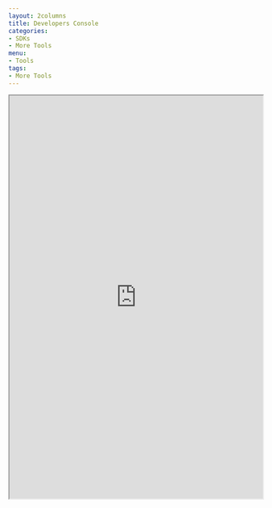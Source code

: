 ```yaml
---
layout: 2columns
title: Developers Console
categories: 
- SDKs 
- More Tools
menu: 
- Tools
tags: 
- More Tools
---
```


<iframe src="https://apigee.com/TioBorracho/embed/console/Miumercado" width="100%" height="800px"></iframe>